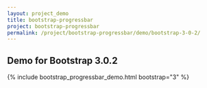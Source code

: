 ```yaml
---
layout: project_demo
title: bootstrap-progressbar
project: bootstrap-progressbar
permalink: /project/bootstrap-progressbar/demo/bootstrap-3-0-2/
---
```


<script type="text/javascript">
    loadCSS("{{ page.url }}../css/bootstrap-progressbar-3.0.2.css")
</script>

<h2 class="text-center">Demo for Bootstrap 3.0.2</h2>

{% include bootstrap_progressbar_demo.html bootstrap="3" %}
